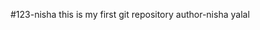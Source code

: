  #123-nisha
 this is my first git repository
 author-nisha yalal
  

<!---
123-nisha/123-nisha is a ✨ special ✨ repository because its `README.md` (this file) appears on your GitHub profile.
You can click the Preview link to take a look at your changes.
--->
